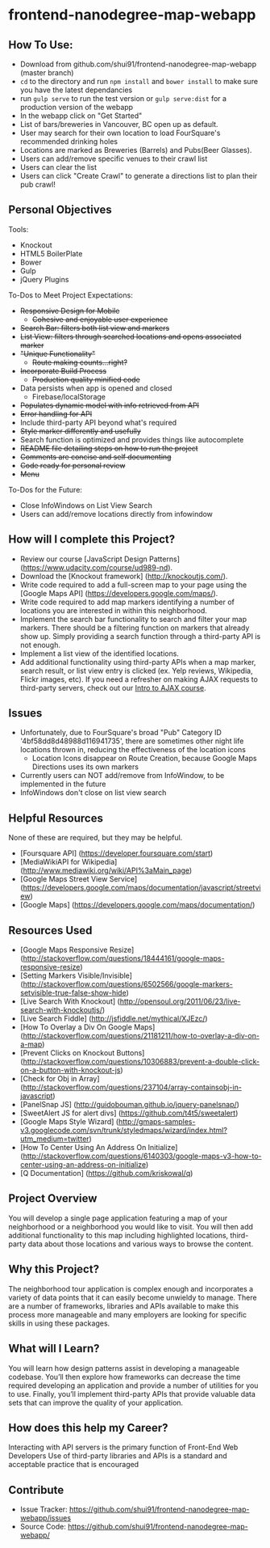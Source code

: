 # frontend-nanodegree-map-webapp

## How To Use:

- Download from github.com/shui91/frontend-nanodegree-map-webapp (master branch)
- `cd` to the directory and run `npm install` and `bower install` to make sure you have the latest dependancies
- run `gulp serve` to run the test version or `gulp serve:dist` for a production version of the webapp
- In the webapp click on "Get Started"
- List of bars/breweries in Vancouver, BC open up as default.
- User may search for their own location to load FourSquare's recommended drinking holes
- Locations are marked as Breweries (Barrels) and Pubs(Beer Glasses).
- Users can add/remove specific venues to their crawl list
- Users can clear the list
- Users can click "Create Crawl" to generate a directions list to plan their pub crawl!

## Personal Objectives

Tools:
- Knockout
- HTML5 BoilerPlate
- Bower
- Gulp
- jQuery Plugins

To-Dos to Meet Project Expectations:
- ~~Responsive Design for Mobile~~
    - ~~Cohesive and enjoyable user experience~~
- ~~Search Bar: filters both list view and markers~~
- ~~List View: filters through searched locations and opens associated marker~~
- ~~"Unique Functionality"~~
    - ~~Route making counts...right?~~
- ~~Incorporate Build Process~~
    - ~~Production quality minified code~~
- Data persists when app is opened and closed
    - Firebase/localStorage
- ~~Populates dynamic model with info retrieved from API~~
- ~~Error handling for API~~
- Include third-party API beyond what's required
- ~~Style marker differently and usefully~~
- Search function is optimized and provides things like autocomplete
- ~~README file detailing steps on how to run the project~~
- ~~Comments are concise and self documenting~~
- ~~Code ready for personal review~~
- ~~Menu~~

To-Dos for the Future:
- Close InfoWindows on List View Search
- Users can add/remove locations directly from infowindow

## How will I complete this Project?

- Review our course [JavaScript Design Patterns] (https://www.udacity.com/course/ud989-nd).
- Download the [Knockout framework] (http://knockoutjs.com/).
- Write code required to add a full-screen map to your page using the [Google Maps API] (https://developers.google.com/maps/).
- Write code required to add map markers identifying a number of locations you are interested in within this neighborhood.
- Implement the search bar functionality to search and filter your map markers. There should be a filtering function on markers that already show up. Simply providing a search function through a third-party API is not enough.
- Implement a list view of the identified locations.
- Add additional functionality using third-party APIs when a map marker, search result, or list view entry is clicked (ex. Yelp reviews, Wikipedia, Flickr images, etc). If you need a refresher on making AJAX requests to third-party servers, check out our [Intro to AJAX course](https://www.udacity.com/course/ud110-nd).

## Issues

- Unfortunately, due to FourSquare's broad "Pub" Category ID '4bf58dd8d48988d116941735', there are sometimes other night life locations thrown in, reducing the effectiveness of the location icons
	- Location Icons disappear on Route Creation, because Google Maps Directions uses its own markers
- Currently users can NOT add/remove from InfoWindow, to be implemented in the future
- InfoWindows don't close on list view search

## Helpful Resources

None of these are required, but they may be helpful.
- [Foursquare API] (https://developer.foursquare.com/start)
- [MediaWikiAPI for Wikipedia] (http://www.mediawiki.org/wiki/API%3aMain_page)
- [Google Maps Street View Service] (https://developers.google.com/maps/documentation/javascript/streetview)
- [Google Maps] (https://developers.google.com/maps/documentation/)

## Resources Used

- [Google Maps Responsive Resize] (http://stackoverflow.com/questions/18444161/google-maps-responsive-resize)
- [Setting Markers Visible/Invisible] (http://stackoverflow.com/questions/6502566/google-markers-setvisible-true-false-show-hide)
- [Live Search With Knockout] (http://opensoul.org/2011/06/23/live-search-with-knockoutjs/)
- [Live Search Fiddle] (http://jsfiddle.net/mythical/XJEzc/)
- [How To Overlay a Div On Google Maps] (http://stackoverflow.com/questions/21181211/how-to-overlay-a-div-on-a-map)
- [Prevent Clicks on Knockout Buttons] (http://stackoverflow.com/questions/10306883/prevent-a-double-click-on-a-button-with-knockout-js)
- [Check for Obj in Array] (http://stackoverflow.com/questions/237104/array-containsobj-in-javascript)
- [PanelSnap JS] (http://guidobouman.github.io/jquery-panelsnap/)
- [SweetAlert JS for alert divs] (https://github.com/t4t5/sweetalert)
- [Google Maps Style Wizard] (http://gmaps-samples-v3.googlecode.com/svn/trunk/styledmaps/wizard/index.html?utm_medium=twitter)
- [How To Center Using An Address On Initialize] (http://stackoverflow.com/questions/6140303/google-maps-v3-how-to-center-using-an-address-on-initialize)
- [Q Documentation] (https://github.com/kriskowal/q)

## Project Overview

You will develop a single page application featuring a map of your neighborhood or a neighborhood you would like to visit. You will then add additional functionality to this map including highlighted locations, third-party data about those locations and various ways to browse the content.

## Why this Project?

The neighborhood tour application is complex enough and incorporates a variety of data points that it can easily become unwieldy to manage. There are a number of frameworks, libraries and APIs available to make this process more manageable and many employers are looking for specific skills in using these packages.

## What will I Learn?

You will learn how design patterns assist in developing a manageable codebase. You’ll then explore how frameworks can decrease the time required developing an application and provide a number of utilities for you to use. Finally, you’ll implement third-party APIs that provide valuable data sets that can improve the quality of your application.

## How does this help my Career?

Interacting with API servers is the primary function of Front-End Web Developers
Use of third-party libraries and APIs is a standard and acceptable practice that is encouraged

## Contribute

- Issue Tracker: https://github.com/shui91/frontend-nanodegree-map-webapp/issues
- Source Code: https://github.com/shui91/frontend-nanodegree-map-webapp/